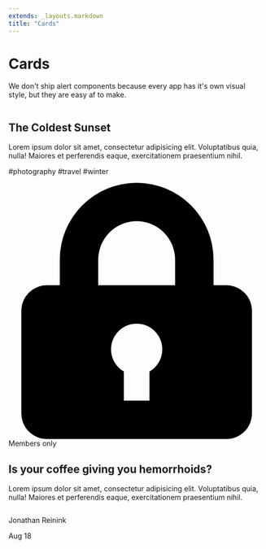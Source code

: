 ```yaml
---
extends: _layouts.markdown
title: "Cards"
---
```


# Cards

We don't ship alert components because every app has it's own visual style, but they are easy af to make.

<div class="max-w-sm mb-8">
    <div class="rounded overflow-hidden shadow-lg">
        <img class="fit w-full" src="/img/card-top.jpg" alt="">
        <div class="px-6 py-4">
            <h2 class="text-xl mb-2">The Coldest Sunset</h2>
            <p class="text-slate text-base">
                Lorem ipsum dolor sit amet, consectetur adipisicing elit. Voluptatibus quia, nulla! Maiores et perferendis eaque, exercitationem praesentium nihil.
            </p>
        </div>
        <div class="px-6 py-4">
            <span class="inline-block bg-smoke-light rounded-full px-3 py-1 text-sm font-semibold text-slate mr-2">#photography</span>
            <span class="inline-block bg-smoke-light rounded-full px-3 py-1 text-sm font-semibold text-slate mr-2">#travel</span>
            <span class="inline-block bg-smoke-light rounded-full px-3 py-1 text-sm font-semibold text-slate">#winter</span>
        </div>
    </div>
</div>

<div class="max-w-md">
    <div class="flex">
        <div class="rounded-l w-128 text-center overflow-hidden">
            <img class="h-64" src="/img/card-left.jpg" alt="">
        </div>
        <div class="border-t border-r border-b border-smoke rounded-r p-4 flex flex-col justify-between">
            <div>
                <p class="text-sm text-slate-light flex items-center">
                    <svg class="text-slate-lighter w-3 h-3 mr-2" xmlns="http://www.w3.org/2000/svg" viewBox="0 0 20 20"><path d="M4 8V6a6 6 0 1 1 12 0v2h1a2 2 0 0 1 2 2v8a2 2 0 0 1-2 2H3a2 2 0 0 1-2-2v-8c0-1.1.9-2 2-2h1zm5 6.73V17h2v-2.27a2 2 0 1 0-2 0zM7 6v2h6V6a3 3 0 0 0-6 0z"/></svg>
                    Members only
                </p>
                <h2 class="text-xl mb-2">Is your coffee giving you hemorrhoids?</h2>
                <p class="text-slate text-base">
                    Lorem ipsum dolor sit amet, consectetur adipisicing elit. Voluptatibus quia, nulla! Maiores et perferendis eaque, exercitationem praesentium nihil.
                </p>
            </div>
            <div class="flex items-center">
                <img class="w-10 h-10 rounded-full mr-4" src="https://pbs.twimg.com/profile_images/885868801232961537/b1F6H4KC_400x400.jpg" alt="">
                <div class="text-sm">
                    <p class="text-slate-darker leading-none">Jonathan Reinink</p>
                    <p class="text-slate-light">Aug 18</p>
                </div>
            </div>
        </div>
    </div>
</div>
